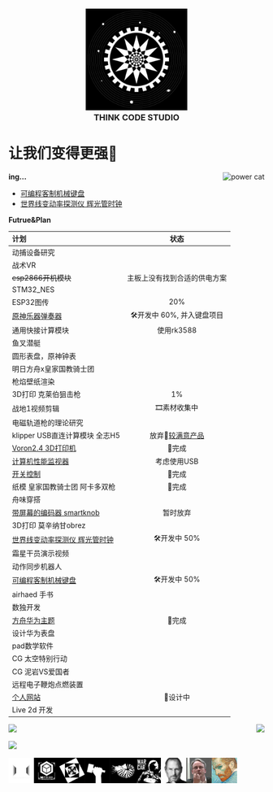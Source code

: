 <h3 align="center">
  <img alt="head logo" src="./logo_1.png" width="200"/><br/>
  THINK CODE STUDIO
</h3>



# 让我们变得更强💪  
 
<img alt="power cat" src="https://github.com/ThinkCodeStudio/Markdown-Image/blob/master/power.jpg" align="right"/>

**ing...**

* [可编程客制机械键盘](https://github.com/ThinkCodeStudio/DIYkeyboard)
* [世界线变动率探测仪 辉光管时钟](https://github.com/ThinkCodeStudio/DivergenceMeter)


**Futrue&Plan**

| 计划                            |     状态     | 
| :------------------------------ | :---------:  |
|         动捕设备研究              |              |
|             战术VR                |              |
|~~esp2866开机模块~~               |   主板上没有找到合适的供电方案  |
|STM32_NES                        |              |
|ESP32图传                        |       20%      |
|[原神乐器弹奏器](https://github.com/ThinkCodeStudio/GenshinPlayer)|   🛠开发中 60%, 并入键盘项目  |
|通用快接计算模块                 |       使用rk3588       |
|鱼叉潜艇                         |             |
|圆形表盘，原神钟表                |              |
|明日方舟x皇家国教骑士团           |              |
|枪焰壁纸渲染                      |              |
|3D打印 克莱伯狙击枪               |      1%      |
|战地1视频剪辑                     |🎞素材收集中  |
|电磁轨道枪的理论研究              |              |  
|klipper USB直连计算模块 全志H5    |放弃🤩[较满意产品](https://www.bilibili.com/video/BV1D94y1D7Es)|  
|[Voron2.4 3D打印机](https://github.com/ThinkCodeStudio/my_voron2.4_3dPrinter)| 🎉完成 |  
|[计算机性能监视器](https://github.com/ThinkCodeStudio/PCresource)| 考虑使用USB |   
|[开关控制](https://github.com/ThinkCodeStudio/esp-01s_control_servo)|       🎉完成     | 
|纸模 皇家国教骑士团 阿卡多双枪     |   🎉完成   |  
|舟味穿搭                          |              |  
|[带屏幕的编码器 smartknob](https://github.com/ThinkCodeStudio/smartknob) |   暂时放弃  |
|3D打印 莫辛纳甘obrez              |              |
|[世界线变动率探测仪 辉光管时钟](https://github.com/ThinkCodeStudio/DivergenceMeter)        |   🛠开发中 50%   |
|霜星干员演示视频                  |               |
|动作同步机器人                    |               |
|[可编程客制机械键盘](https://github.com/ThinkCodeStudio/DIYkeyboard)|  🛠开发中 50% |
|airhaed 手书                      |               |
|数独开发                          |               |
|[方舟华为主题](https://www.bilibili.com/video/BV1hP4y1t7Sn)|     🎉完成    |
|设计华为表盘                      |               |
|pad数学软件                       |               |
|CG 太空特别行动                   |               |
|CG 泥岩VS爱国者                   |               |
|远程电子鞭炮点燃装置              |                |
|[个人网站](https://github.com/ThinkCodeStudio/blog) |  📐设计中   |
|Live 2d 开发                      |               |

<p>
 <img  src="https://github-readme-stats.vercel.app/api/top-langs/?username=ThinkCodeStudio&layout=compact&theme=midnight-purple" align="right"/>
 <img  src="https://github-readme-stats.vercel.app/api?username=ThinkCodeStudio&theme=midnight-purple" width="415"/>
</p>

![](https://activity-graph.herokuapp.com/graph?username=ThinkCodeStudio&theme=react-dark)

<p>
  <img alt="一代" src="./logo_0.png" align="left" width="50" high="50"/>
  <img alt="二代" src="./logo_6.png" align="left" width="50" high="50"/>
  <img alt="音乐" src="./logo_2.png" align="left" width="50" high="50"/>
  <img alt="制造" src="./logo_3.png" align="left" width="50" high="50"/>
  <img alt="媒体" src="./logo_4.png" align="left" width="50" high="50"/>
  <img alt="战车" src="./logo_5.png" align="left" width="50" high="50"/>
<p>

<p>
  <img alt="设计" src="./Steve_Jobs.jpg" align="left" width="50" high="50"/>
  <img alt="技术" src="./linus.png" align="left" width="50" high="50"/>
  <img alt="艺术" src="./van_Gogh.jpg" align="left" width="50" high="50"/>
<p>
